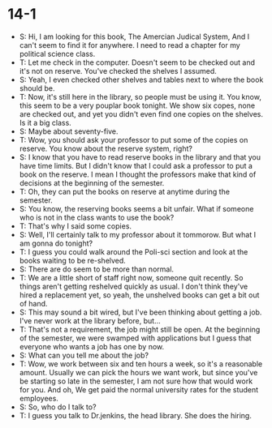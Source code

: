 # 14-1
+ S: Hi, I am looking for this book, The Amercian Judical System, And I can't seem to find it for anywhere. I need to read a chapter for my political science class.
+ T: Let me check in the computer. Doesn't seem to be checked out and it's not on reserve. You've checked the shelves I assumed.
+ S: Yeah, I even checked other shelves and tables next to where the book should be.
+ T: Now, it's still here in the library, so people must be using it. You know, this seem to be a very pouplar book tonight. We show six copes, none are checked out, and yet you didn't even find one copies on the shelves. Is it a big class.
+ S: Maybe about seventy-five.
+ T: Wow, you should ask your professor to put some of the copies on reserve. You know about the reserve system, right?
+ S: I know that you have to read reserve books in the library and that you have time limits. But I didn't know that I could ask a professor to put a book on the reserve. I mean I thought the professors make that kind of decisions at the beginning of the semester.
+ T: Oh, they can put the books on reserve at anytime during the semester.
+ S: You know, the reserving books seems a bit unfair. What if someone who is not in the class wants to use the book?
+ T: That's why I said some copies.
+ S: Well, I'll certainly talk to my professor about it tommorow. But what I am gonna do tonight?
+ T: I guess you could walk around the Poli-sci section and look at the books waiting to be re-shelved.
+ S: There are do seem to be more than normal.
+ T: We are a little short of staff right now, someone quit recently. So things aren't getting reshelved quickly as usual. I don't think they've hired a replacement yet, so yeah, the unshelved books can get a bit out of hand.
+ S: This may sound a bit wired, but I've been thinking about getting a job. I've never work at the library before, but...
+ T: That's not a requirement, the job might still be open. At the beginning of the semester, we were swamped with applications but I guess that everyone who wants a job has one by now.
+ S: What can you tell me about the job?
+ T: Wow, we work between six and ten hours a week, so it's a reasonable amount. Usually we can pick the hours we want work, but since you've be starting so late in the semester, I am not sure how that would work for you. And oh, We get paid the normal university rates for the student employees.
+ S: So, who do I talk to?
+ T: I guess you talk to Dr.jenkins, the head library. She does the hiring.